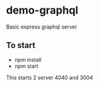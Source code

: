 # demo-graphql
Basic express graphql server

## To start 

- npm install
- npm start

This starts 2 server 4040 and 3004